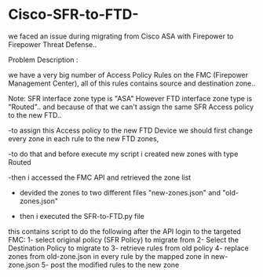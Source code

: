 # Cisco-SFR-to-FTD-
we faced an issue during migrating from Cisco ASA with Firepower to Firepower Threat Defense..

Problem Description :

we have a very big number of Access Policy Rules on the FMC (Firepower Management Center), all of this rules contains source and destination zone..

Note: SFR interface zone type is "ASA" However FTD interface zone type is "Routed".. and because of that we can't assign the same SFR Access policy to the new FTD..

-to assign this Access policy to the new FTD Device we should first change every zone in each rule to the new FTD zones,

-to do that and before execute my script i created new zones with type Routed

-then i accessed the FMC API and retrieved the zone list

- devided the zones to two different files "new-zones.json" and "old-zones.json"

- then i executed the SFR-to-FTD.py file

this contains script to do the following after the API login to the targeted FMC:
1- select original policy (SFR Policy) to migrate from
2- Select the Destination Policy to migrate to
3- retrieve rules from old policy
4- replace zones from old-zone.json in every rule by the mapped zone in new-zone.json 
5- post the modified rules to the new zone




